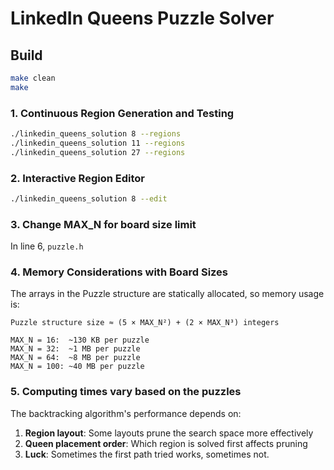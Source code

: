# LinkedIn Queens Puzzle Solver 

## Build

```bash
make clean
make
```

### 1. **Continuous Region Generation and Testing**
```bash
./linkedin_queens_solution 8 --regions
./linkedin_queens_solution 11 --regions
./linkedin_queens_solution 27 --regions
```

### 2. **Interactive Region Editor**
```bash
./linkedin_queens_solution 8 --edit
```

### 3. **Change MAX_N for board size limit**
In line 6, ```puzzle.h```<br>  

### 4. Memory Considerations with Board Sizes
The arrays in the Puzzle structure are statically allocated, so memory usage is:

```
Puzzle structure size ≈ (5 × MAX_N²) + (2 × MAX_N³) integers

MAX_N = 16:  ~130 KB per puzzle
MAX_N = 32:  ~1 MB per puzzle
MAX_N = 64:  ~8 MB per puzzle
MAX_N = 100: ~40 MB per puzzle
```
### 5. Computing times vary based on the puzzles
The backtracking algorithm's performance depends on:

1. **Region layout**: Some layouts prune the search space more effectively
2. **Queen placement order**: Which region is solved first affects pruning
3. **Luck**: Sometimes the first path tried works, sometimes not. 
